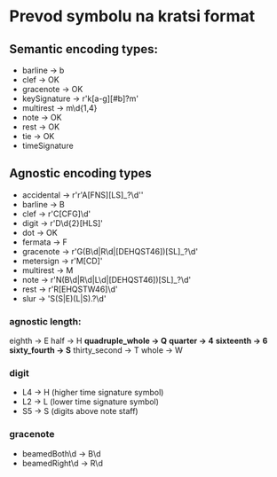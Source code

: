 # Prevod symbolu na kratsi format

## Semantic encoding types:
* barline -> b
* clef -> OK
* gracenote -> OK
* keySignature -> r'k[a-g][#b]?m'
* multirest -> m\d{1,4}
* note -> OK
* rest -> OK
* tie -> OK
* timeSignature

## Agnostic encoding types
* accidental -> r'r'A[FNS][LS]_?\d''
* barline -> B
* clef -> r'C[CFG]\d'
* digit -> r'D\d{2}[HLS]'
* dot -> OK
* fermata -> F
* gracenote -> r'G(B\d|R\d|[DEHQST46])[SL]_?\d'
* metersign -> r'M[CD]'
* multirest -> M
* note -> r'N(B\d|R\d|L\d|[DEHQST46])[SL]_?\d'
* rest -> r'R[EHQSTW46]\d'
* slur -> 'S(S|E)(L|S).?\d'

### agnostic length:
eighth -> E
half -> H
**quadruple_whole -> Q**
**quarter -> 4**
**sixteenth -> 6**
**sixty_fourth -> S**
thirty_second -> T 
whole -> W

### digit
* L4 -> H (higher time signature symbol)
* L2 -> L (lower time signature symbol)
* S5 -> S (digits above note staff)

### gracenote
* beamedBoth\d -> B\d
* beamedRight\d -> R\d
